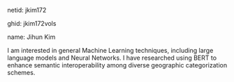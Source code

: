 netid: jkim172

ghid: jkim172vols

name: Jihun Kim

I am interested in general Machine Learning techniques, including large language models and Neural Networks. I have researched using BERT to enhance semantic interoperability among diverse geographic categorization schemes.
